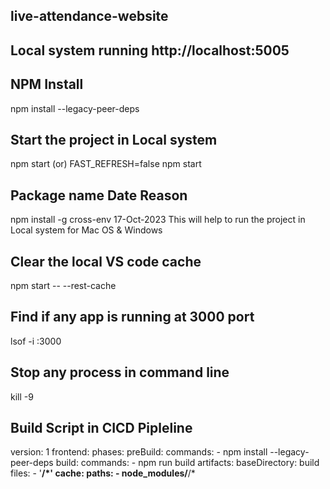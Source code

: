 ## live-attendance-website

## Local system running http://localhost:5005

## NPM Install
npm install --legacy-peer-deps

## Start the project in Local system
npm start (or) FAST_REFRESH=false npm start

## Package name                 Date                Reason
npm install -g cross-env        17-Oct-2023         This will help to run the project in Local system for Mac OS & Windows

## Clear the local VS code cache
npm start -- --rest-cache

## Find if any app is running at 3000 port
lsof -i :3000

## Stop any process in command line
kill -9 <PID>

## Build Script in CICD Pipleline
version: 1
frontend:
  phases:
    preBuild:
      commands:
        - npm install --legacy-peer-deps
    build:
      commands:
        - npm run build
  artifacts:
    baseDirectory: build
    files:
      - '**/*'
  cache:
    paths:
      - node_modules/**/*

